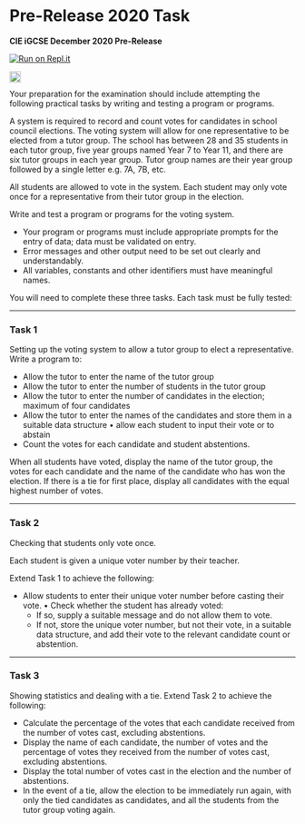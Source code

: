 # Pre-Release 2020 Task

**CIE iGCSE December 2020 Pre-Release**

[![Run on Repl.it](https://repl.it/badge/github/@A9_marfanih_y16/Pre-Release-2022#main.py)](https://repl.it/@A9_marfanih_y16/Pre-Release-2022#main.py)

<a href="https://manchestergrammarschool.sharepoint.com/sites/Section_2020-7023/_layouts/15/Doc.aspx?sourcedoc={712afe9c-ed87-451f-a10e-8f73454aca37}&action=view&wd=target%28marfanih-y16%2FPre-Release%2FCouncil.one%7C3a14fc72-e12b-4e3c-a7dd-ac41ac23afe3%2FStudent%20Council%20Pre-Release%20Task%7C0464834e-5308-4efb-8e58-160a0f33de5d%2F%29&wdorigin=703"><img src="https://cdn0.iconfinder.com/data/icons/logos-microsoft-office-365/128/Microsoft_Office-06-512.png" align="left" height="20" width="20" ></a><br/>

Your preparation for the examination should include attempting the following practical tasks by writing and testing a program or programs.

A system is required to record and count votes for candidates in school council elections. The voting system will allow for one representative to be elected from a tutor group. The school has between 28 and 35 students in each tutor group, five year groups named Year 7 to Year 11, and there are six tutor groups in each year group. Tutor group names are their year group followed by a single letter e.g. 7A, 7B, etc.

All students are allowed to vote in the system. Each student may only vote once for a representative from their tutor group in the election.

Write and test a program or programs for the voting system.

- Your program or programs must include appropriate prompts for the entry of data; data must be validated on entry.
- Error messages and other output need to be set out clearly and understandably.
- All variables, constants and other identifiers must have meaningful names.

You will need to complete these three tasks. Each task must be fully tested:

---

### Task 1

Setting up the voting system to allow a tutor group to elect a representative. Write a program to:

- Allow the tutor to enter the name of the tutor group
- Allow the tutor to enter the number of students in the tutor group
- Allow the tutor to enter the number of candidates in the election; maximum of four candidates
- Allow the tutor to enter the names of the candidates and store them in a suitable data structure • allow each student to input their vote or to abstain
- Count the votes for each candidate and student abstentions.

When all students have voted, display the name of the tutor group, the votes for each candidate and the name of the candidate who has won the election. If there is a tie for first place, display all candidates with the equal highest number of votes.

---

### Task 2

Checking that students only vote once.

Each student is given a unique voter number by their teacher.

Extend Task 1 to achieve the following:

- Allow students to enter their unique voter number before casting their vote. • Check whether the student has already voted:
   - If so, supply a suitable message and do not allow them to vote.
   - If not, store the unique voter number, but not their vote, in a suitable data structure, and add their vote to the relevant candidate count or abstention.

---

### Task 3

Showing statistics and dealing with a tie. Extend Task 2 to achieve the following:

- Calculate the percentage of the votes that each candidate received from the number of votes cast, excluding abstentions.
- Display the name of each candidate, the number of votes and the percentage of votes they received from the number of votes cast, excluding abstentions.
- Display the total number of votes cast in the election and the number of abstentions.
- In the event of a tie, allow the election to be immediately run again, with only the tied candidates as candidates, and all the students from the tutor group voting again.
